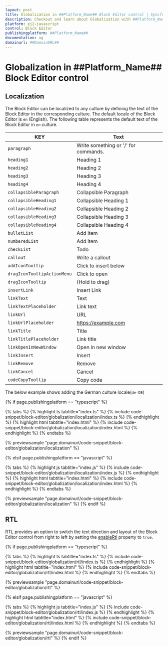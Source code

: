 ```yaml
---
layout: post
title: Globalization in ##Platform_Name## Block Editor control | Syncfusion
description: Checkout and learn about Globalization with ##Platform_Name## Block Editor control of Syncfusion Essential JS 2 and more.
platform: ej2-javascript
control: Block Editor
publishingplatform: ##Platform_Name##
documentation: ug
domainurl: ##DomainURL##
---
```


# Globalization in ##Platform_Name## Block Editor control

## Localization

The Block Editor can be localized to any culture by defining the text of the Block Editor in the corresponding culture. The default locale of the Block Editor is `en` (English). The following table represents the default text of the Block Editor in `en` culture.

|KEY|Text|
|----|----|
|`paragraph`|Write something or '/' for commands.|
|`heading1`|Heading 1|
|`heading2`|Heading 2|
|`heading3`|Heading 3|
|`heading4`|Heading 4|
|`collapsibleParagraph`|Collapsible Paragraph|
|`collapsibleHeading1`|Collapsible Heading 1|
|`collapsibleHeading2`|Collapsible Heading 2|
|`collapsibleHeading3`|Collapsible Heading 3|
|`collapsibleHeading4`|Collapsible Heading 4|
|`bulletList`|Add item|
|`numberedList`|Add item|
|`checkList`|Todo|
|`callout`|Write a callout|
|`addIconTooltip`|Click to insert below|
|`dragIconTooltipActionMenu`|Click to open|
|`dragIconTooltip`|(Hold to drag)|
|`insertLink`|Insert Link|
|`linkText`|Text|
|`linkTextPlaceholder`|Link text|
|`linkUrl`|URL|
|`linkUrlPlaceholder`|https://example.com|
|`linkTitle`|Title|
|`linkTitlePlaceholder`|Link title|
|`linkOpenInNewWindow`|Open in new window|
|`linkInsert`|Insert|
|`linkRemove`|Remove|
|`linkCancel`|Cancel|
|`codeCopyTooltip`|Copy code|

The below example shows adding the German culture locale(`de-DE`)

{% if page.publishingplatform == "typescript" %}

{% tabs %}
{% highlight ts tabtitle="index.ts" %}
{% include code-snippet/block-editor/globalization/localization/index.ts %}
{% endhighlight %}
{% highlight html tabtitle="index.html" %}
{% include code-snippet/block-editor/globalization/localization/index.html %}
{% endhighlight %}
{% endtabs %}
        
{% previewsample "page.domainurl/code-snippet/block-editor/globalization/localization" %}

{% elsif page.publishingplatform == "javascript" %}

{% tabs %}
{% highlight js tabtitle="index.js" %}
{% include code-snippet/block-editor/globalization/localization/index.js %}
{% endhighlight %}
{% highlight html tabtitle="index.html" %}
{% include code-snippet/block-editor/globalization/localization/index.html %}
{% endhighlight %}
{% endtabs %}

{% previewsample "page.domainurl/code-snippet/block-editor/globalization/localization" %}
{% endif %}

## RTL

RTL provides an option to switch the text direction and layout of the Block Editor control from right to left by setting the [enableRtl](../api/blockeditor/#enablertl) property to `true`.

{% if page.publishingplatform == "typescript" %}

{% tabs %}
{% highlight ts tabtitle="index.ts" %}
{% include code-snippet/block-editor/globalization/rtl/index.ts %}
{% endhighlight %}
{% highlight html tabtitle="index.html" %}
{% include code-snippet/block-editor/globalization/rtl/index.html %}
{% endhighlight %}
{% endtabs %}
        
{% previewsample "page.domainurl/code-snippet/block-editor/globalization/rtl" %}

{% elsif page.publishingplatform == "javascript" %}

{% tabs %}
{% highlight js tabtitle="index.js" %}
{% include code-snippet/block-editor/globalization/rtl/index.js %}
{% endhighlight %}
{% highlight html tabtitle="index.html" %}
{% include code-snippet/block-editor/globalization/rtl/index.html %}
{% endhighlight %}
{% endtabs %}

{% previewsample "page.domainurl/code-snippet/block-editor/globalization/rtl" %}
{% endif %}
